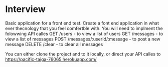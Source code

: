 # Interview
Basic application for a front end test.
Create a font end application in what ever thecnology that you feel comfertble with.
You will need to implment the folowwing API calles
GET /users - to view a list of users
GET /messages - to view a list of messages
POST /messages/:userId/:message - to post a new message
DELETE /clear - to clear all messages

You can either clone the project and to it locally, or direct your API calles to https://pacific-taiga-76065.herokuapp.com/